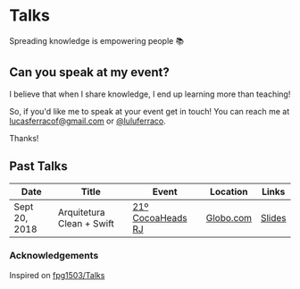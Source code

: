 # Talks
Spreading knowledge is empowering people :books:

## Can you speak at my event?
I believe that when I share knowledge, I end up learning more than teaching!

So, if you'd like me to speak at your event get in touch! You can reach me at <lucasferracof@gmail.com> or [@luluferraco](https://twitter.com/luluferraco).

Thanks!

## Past Talks

| Date | Title | Event | Location | Links |
| ---- | ----- | ----- | -------- | ----- |
| Sept 20, 2018 | Arquitetura Clean + Swift | [21º CocoaHeads RJ][21-cocoaheads-rj] | [Globo.com][globo.com] | [Slides](https://goo.gl/ez8n1t) |



### Acknowledgements

Inspired on [fpg1503/Talks](https://github.com/fpg1503/Talks)

[21-cocoaheads-rj]: http://www.cocoaheads.com.br/agendas/detalhes/259
[globo.com]: https://grupoglobo.globo.com
